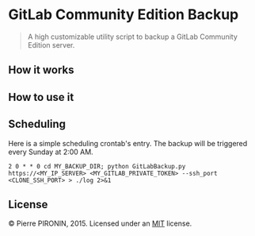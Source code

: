 # GitLab Community Edition Backup

> A high customizable utility script to backup a GitLab Community Edition server.

## How it works

## How to use it


## Scheduling
Here is a simple scheduling crontab's entry. The backup will be triggered every Sunday at 2:00 AM.
```
2 0 * * 0 cd MY_BACKUP_DIR; python GitLabBackup.py https://<MY_IP_SERVER> <MY_GITLAB_PRIVATE_TOKEN> --ssh_port <CLONE_SSH_PORT> > ./log 2>&1
```

## License

© Pierre PIRONIN, 2015. Licensed under an [MIT](https://github.com/PierrePIRONIN/GitLabBackup/blob/master/LICENSE.md) license.
